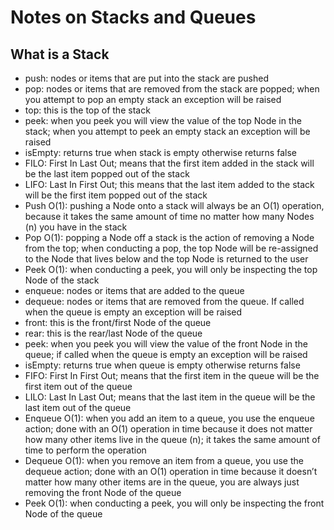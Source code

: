 # Notes on Stacks and Queues

## What is a Stack

- push: nodes or items that are put into the stack are pushed
- pop: nodes or items that are removed from the stack are popped; when you attempt to pop an empty stack an exception will be raised
- top: this is the top of the stack
- peek: when you peek you will view the value of the top Node in the stack; when you attempt to peek an empty stack an exception will be raised
- isEmpty: returns true when stack is empty otherwise returns false
- FILO: First In Last Out; means that the first item added in the stack will be the last item popped out of the stack
- LIFO: Last In First Out; this means that the last item added to the stack will be the first item popped out of the stack
- Push O(1): pushing a Node onto a stack will always be an O(1) operation, because it takes the same amount of time no matter how many Nodes (n) you have in the stack
- Pop O(1): popping a Node off a stack is the action of removing a Node from the top; when conducting a pop, the top Node will be re-assigned to the Node that lives below and the top Node is returned to the user
- Peek O(1): when conducting a peek, you will only be inspecting the top Node of the stack
- enqueue: nodes or items that are added to the queue
- dequeue: nodes or items that are removed from the queue. If called when the queue is empty an exception will be raised
- front: this is the front/first Node of the queue
- rear: this is the rear/last Node of the queue
- peek: when you peek you will view the value of the front Node in the queue; if called when the queue is empty an exception will be raised
- isEmpty: returns true when queue is empty otherwise returns false
- FIFO: First In First Out; means that the first item in the queue will be the first item out of the queue
- LILO: Last In Last Out; means that the last item in the queue will be the last item out of the queue
- Enqueue O(1): when you add an item to a queue, you use the enqueue action; done with an O(1) operation in time because it does not matter how many other items live in the queue (n); it takes the same amount of time to perform the operation
- Dequeue O(1): when you remove an item from a queue, you use the dequeue action; done with an O(1) operation in time because it doesn’t matter how many other items are in the queue, you are always just removing the front Node of the queue
- Peek O(1): when conducting a peek, you will only be inspecting the front Node of the queue
